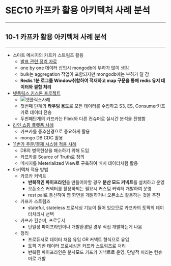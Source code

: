 # SEC10 카프카 활용 아키텍처 사례 분석

---

## 10-1 카프카 활용 아키텍처 사례 분석

---

- 스마트 메시지의 카프카 스트림즈 활용
  - [발표 관련 정리 자료](https://inspirit941.tistory.com/m/436)
  - one by one 데이터 삽입시 mongodb에 부하가 많이 생김
  - bulk는 aggregation 작업이 포함되지만 mongodb에는 부하가 덜 감
  - **Redis 1분 로그를 Window취합하여 적재하고 map 구문을 통해 redis 유저 데이터와 결합 처리**
- [넷플릭스 키스톤 프로젝트](https://netflixtechblog.com/keystone-real-time-stream-processing-platform-a3ee651812a)
  - ![넷플릭스사례](https://miro.medium.com/v2/resize:fit:1400/0*IPlVeq8BVU0aoUY0)
  - 첫번째 단계의 **라우팅 용도**로 모든 데이터를 수집하고 S3, ES, Consumer카프카로 데이터 전송
  - 두번째단계의 카프카는 Flink와 다른 컨슈머로 실시간 분석을 진행함
- [라인 쇼핑 플랫폼 사례](https://engineering.linecorp.com/ko/blog/line-shopping-platform-kafka-mongodb-kubernetes/)
  - 카프카를 중추신경으로 중요하게 활용
  - mongo DB CDC 활용
- [11번가 주문/결제 시스템 적용 사례](https://www.deview.kr/2019/schedule/305)
  - DB의 병목현상을 해소하기 위해 도입
  - 카프카를 Source of Truth로 정의
  - 메시지를 Meterialized View로 구축하여 배치 데이터처럼 활용
- 아키텍처 적용 방법
  - 카프카 커넥트
    - **반복적인 파이프라인**을 만들어야할 경우 **분산 모드 커넥트**를 설치하고 운영
    - 오픈소스 커넥터를 활용하되는 필요시 커스텀 커넥터 개발하여 운영
    - rest pai로 통신하여 웹 화면을 개발하거나 오픈소스 활용하는 것을 추천
  - 카프카 스트림즈
    - stateful, stateless 프로세싱 기능이 들어 있으므로 카프카의 토픽의 데이터처리시 선택
  - 카프카 컨슈머, 프로듀서
    - 단일성 파이프라인이나 개발환경일 경우 직접 개발하는게 나음
  - 정리
    - 프로듀서로 데이터 처음 유입 OR 커넥트 형식으로 유입
    - 토픽 기반 데이터 프로세싱은 카프카 스트림즈로 처리
    - 반복된 파이프라인은 분사모드 카프카 커넥트로 운영, 단발적 처리는 컨슈머로 개발

